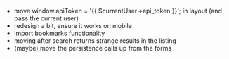 - move window.apiToken = '{{ $currentUser->api_token }}'; in layout (and pass the current user)
- redesign a bit, ensure it works on mobile
- import bookmarks functionality
- moving after search returns strange results in the listing
- (maybe) move the persistence calls up from the forms
